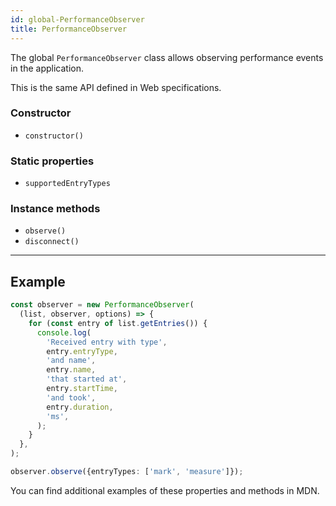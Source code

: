 ```yaml
---
id: global-PerformanceObserver
title: PerformanceObserver
---
```


The global `PerformanceObserver` class allows observing performance events in the application.

This is the same API defined in Web specifications.

### Constructor

- `constructor()`

### Static properties

- `supportedEntryTypes`

### Instance methods

- `observe()`
- `disconnect()`

---

## Example

```ts
const observer = new PerformanceObserver(
  (list, observer, options) => {
    for (const entry of list.getEntries()) {
      console.log(
        'Received entry with type',
        entry.entryType,
        'and name',
        entry.name,
        'that started at',
        entry.startTime,
        'and took',
        entry.duration,
        'ms',
      );
    }
  },
);

observer.observe({entryTypes: ['mark', 'measure']});
```

You can find additional examples of these properties and methods in MDN.
